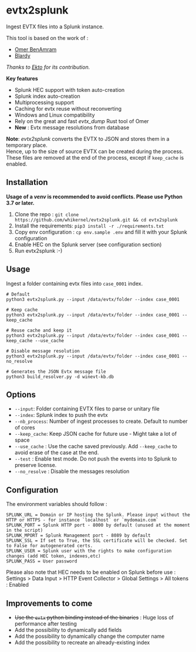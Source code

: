 # evtx2splunk
Ingest EVTX files into a Splunk instance. 

This tool is based on the work of :
  - [Omer BenAmram](https://github.com/omerbenamram/)
  - [Blardy](https://github.com/blardy/evtx2elk)

*Thanks to [Ekto](https://github.com/Ektoplasma) for its contribution.*  


**Key features**
  - Splunk HEC support with token auto-creation
  - Splunk index auto-creation
  - Multiprocessing support
  - Caching for evtx reuse without reconverting
  - Windows and Linux compatibility  
  - Rely on the great and fast *evtx_dump* Rust tool of Omer 
  - **New** : Evtx message resolutions from database

**Note**: *evtx2splunk* converts the EVTX to JSON and stores them in a temporary place.   
Hence, up to the size of source EVTX can be created during the process. These files are removed at the end of the process, except if `keep_cache` is enabled. 

## Installation
**Usage of a *venv* is recommended to avoid conflicts. Please use Python 3.7 or later.**
1. Clone the repo : `git clone https://github.com/whikernel/evtx2splunk.git && cd evtx2splunk`
2. Install the requirements: `pip3 install -r ./requirements.txt`
3. Copy env configuration : `cp env.sample .env` and fill it with your Splunk configuration   
4. Enable HEC on the Splunk server (see configuration section)
5. Run evtx2splunk :-)  

## Usage
Ingest a folder containing evtx files into `case_0001` index. 
```
# Default 
python3 evtx2splunk.py --input /data/evtx/folder --index case_0001 

# Keep cache 
python3 evtx2splunk.py --input /data/evtx/folder --index case_0001 --keep_cache 

# Reuse cache and keep it 
python3 evtx2splunk.py --input /data/evtx/folder --index case_0001 --keep_cache --use_cache 

# Disable message resolution 
python3 evtx2splunk.py --input /data/evtx/folder --index case_0001 --no_resolve

# Generates the JSON Evtx message file 
python3 build_resolver.py -d winevt-kb.db
```

## Options 
- `--input`: Folder containing EVTX files to parse or unitary file
- `--index`: Splunk index to push the evtx 
- `--nb_process`: Number of ingest processes to create. Default to number of cores
- `--keep_cache`: Keep JSON cache for future use - Might take a lot of space
- `--use_cache` : Use the cache saved previously. Add `--keep_cache` to avoid erase of the case at the end.
- `--test` : Enable test mode. Do not push the events into to Splunk to preserve license.  
- `--no_resolve` : Disable the messages resolution

## Configuration
The environment variables should follow :
```
SPLUNK_URL = Domain or IP hosting the Splunk. Please input without the HTTP or HTTPS - for instance `localhost` or `mydomain.com`
SPLUNK_PORT = Splunk HTTP port - 8000 by default (unused at the moment in the script)
SPLUNK_MPORT = Splunk Management port - 8089 by default
SPLUNK_SSL = If set to True, the SSL certificate will be checked. Set to False for autogenerated certs. 
SPLUNK_USER = Splunk user with the rights to make configuration changes (add HEC token, indexes,etc)
SPLUNK_PASS = User password
```
Please also note that HEC needs to be enabled on Splunk before use : Settings > Data Input > HTTP Event Collector > Global Settings > All tokens : Enabled

## Improvements to come 
- ~~Use the `evtx` python binding instead of the binaries~~ : Huge loss of performance after testing 
- Add the possibility to dynamically add fields
- Add the possibility to dynamically change the computer name 
- Add the possibility to recreate an already-existing index 
